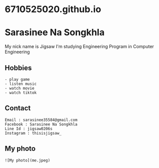 # 6710525020.github.io
# Sarasinee Na Songkhla
My nick name is Jigsaw I'm studying Engineering Program in Computer Engineering
## Hobbies
	- play game
	- listen music
	- watch movie
	- watch tiktok
## Contact
	Email : sarasinee35584@gmail.com
	Facebook : Sarasinee Na Songkhla
	Line Id : jigsaw0206s
	Instagram : thisisjigsaw_
## My photo
	![My photo](me.jpeg)
  
